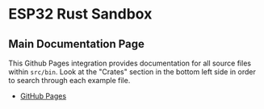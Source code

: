 # ESP32 Rust Sandbox

## Main Documentation Page
This Github Pages integration provides documentation for all source files within `src/bin`. Look at the "Crates" section in the 
bottom left side in order to search through each example file.
- [GitHub Pages](https://jonathan-z-code.github.io/testing-rust-esp32/xtensa-esp32-none-elf/doc/copy_of_main/index.html)
